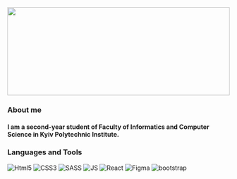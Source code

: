 
<img src="https://media.giphy.com/media/26AHMBTzc1qJgFfDW/giphy.gif" width="100%" height="200" />


### About me
#### I am a second-year student of Faculty of Informatics and Computer Science in Kyiv Polytechnic Institute.

### Languages and Tools
![Html5](https://img.shields.io/badge/-Html5-8961F6?style=for-the-badge&logo=html5&logoColor=ffffff)
![CSS3](https://img.shields.io/badge/-CSS3-8961F6?style=for-the-badge&logo=css3&logoColor=ffffff)
![SASS](https://img.shields.io/badge/-SASS-8961F6?style=for-the-badge&logo=sass&logoColor=ffffff)
![JS](https://img.shields.io/badge/-JavaScript/es6-8961F6?style=for-the-badge&logo=javascript&logoColor=ffffff)
![React](https://img.shields.io/badge/-React+MUI-8961F6?style=for-the-badge&logo=react&logoColor=ffffff)
![Figma](https://img.shields.io/badge/-Figma-8961F6?style=for-the-badge&logo=figma&logoColor=ffffff)
![bootstrap](https://img.shields.io/badge/-bootstrap5-8961F6?style=for-the-badge&logo=bootstrap&logoColor=ffffff)





<!--
**yeezysmem/yeezysmem** is a ✨ _special_ ✨ repository because its `README.md` (this file) appears on your GitHub profile.

Here are some ideas to get you started:

- 🔭 I’m currently working on ...
- 🌱 I’m currently learning ...
- 👯 I’m looking to collaborate on ...
- 🤔 I’m looking for help with ...
- 💬 Ask me about ...
- 📫 How to reach me: ...
- 😄 Pronouns: ...
- ⚡ Fun fact: ...
-->
